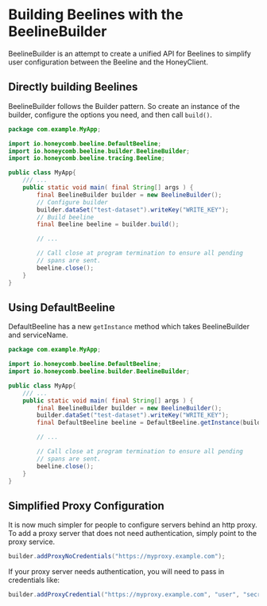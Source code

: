 # Building Beelines with the BeelineBuilder
BeelineBuilder is an attempt to create a unified API for Beelines to simplify user configuration between the Beeline and the HoneyClient.

## Directly building Beelines
BeelineBuilder follows the Builder pattern. So create an instance of the builder, configure the options you need, and then call `build()`.

```java
package com.example.MyApp;

import io.honeycomb.beeline.DefaultBeeline;
import io.honeycomb.beeline.builder.BeelineBuilder;
import io.honeycomb.beeline.tracing.Beeline;

public class MyApp{
    /// ...
    public static void main( final String[] args ) {
        final BeelineBuilder builder = new BeelineBuilder();
        // Configure builder
        builder.dataSet("test-dataset").writeKey("WRITE_KEY");
        // Build beeline
        final Beeline beeline = builder.build();

        // ...

        // Call close at program termination to ensure all pending
        // spans are sent.
        beeline.close();
    }
}
```

## Using DefaultBeeline
DefaultBeeline has a new `getInstance` method which takes BeelineBuilder and serviceName.

```java
package com.example.MyApp;

import io.honeycomb.beeline.DefaultBeeline;
import io.honeycomb.beeline.builder.BeelineBuilder;

public class MyApp{
    /// ...
    public static void main( final String[] args ) {
        final BeelineBuilder builder = new BeelineBuilder();
        builder.dataSet("test-dataset").writeKey("WRITE_KEY");
        final DefaultBeeline beeline = DefaultBeeline.getInstance(builder, "my-app");

        // ...

        // Call close at program termination to ensure all pending
        // spans are sent.
        beeline.close();
    }
}
```

## Simplified Proxy Configuration
It is now much simpler for people to configure servers behind an http proxy. To add a proxy server that does not need authentication, simply point to the proxy service.
```java
builder.addProxyNoCredentials("https://myproxy.example.com");
```

If your proxy server needs authentication, you will need to pass in credentials like:
```java
builder.addProxyCredential("https://myproxy.example.com", "user", "secret");
```
